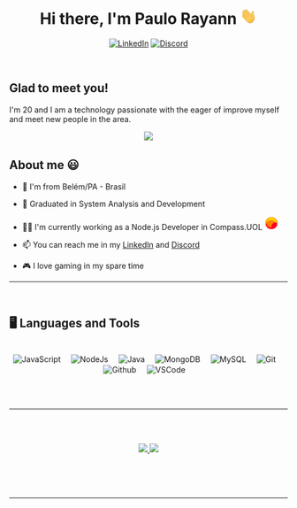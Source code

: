 
<h1 align="center">Hi there, I'm Paulo Rayann <img src="./img/hi.gif" height="30"width="30px"></h1>
<div align = "center">

[![LinkedIn](https://img.shields.io/badge/LinkedIn-0077B5?style=for-the-badge&logo=linkedin&logoColor=white)](https://www.linkedin.com/in/paulorayann)
[![Discord](https://img.shields.io/badge/Discord-7289DA?style=for-the-badge&logo=discord&logoColor=white)](https://discordapp.com/users/rayann#9577)

</div>


</br>

## Glad to meet you!

I'm 20 and I am a technology passionate with the eager of improve myself and meet new people in the area. 

<p align="center">
  <img src="https://c.tenor.com/DBqjevyA2o4AAAAd/bongo-cat-codes.gif" width="450">
</p>

## About me 😃

- 📌 I'm from Belém/PA - Brasil

- 🎒 Graduated in System Analysis and Development

- 👨‍💻 I'm currently working as a Node.js Developer in Compass.UOL <img src="img/uol-icon.svg" width="25px">

- 📫 You can reach me in my [LinkedIn](https://www.linkedin.com/in/paulorayann/) and [Discord](https://discordapp.com/users/rayann#9577)

- 🎮 I love gaming in my spare time

----
<br>

## 🖥️ Languages and Tools
</br>

<div align="center">

<img align="center" alt="JavaScript" width="35px" src="https://cdn.jsdelivr.net/gh/devicons/devicon/icons/javascript/javascript-original.svg" style="padding-right:15px;" title = "JavaScript" />
<img align="center" alt="NodeJs" width="35px" src="https://cdn.jsdelivr.net/gh/devicons/devicon/icons/nodejs/nodejs-original.svg" style="padding-right:15px;" title = "NodeJs" />
<img align="center" alt="Java" width="35px" src="https://cdn.jsdelivr.net/gh/devicons/devicon/icons/java/java-original.svg" style="padding-right:15px;" title = "Java" />
<img align="center" alt="MongoDB" width="35px" src="https://cdn.jsdelivr.net/gh/devicons/devicon/icons/mongodb/mongodb-original.svg" style="padding-right:15px;" title = "MongoDB" />
<img align="center" alt="MySQL" width="35px" src="https://cdn.jsdelivr.net/gh/devicons/devicon/icons/mysql/mysql-original.svg" style="padding-right:15px;" title = "MySQL" />
<img align="center" alt="Git" width="35px" src="https://cdn.jsdelivr.net/gh/devicons/devicon/icons/git/git-original.svg" style="padding-right:15px;" title = "Git" />
<img align="center" alt="Github" width="35px" src="https://cdn.jsdelivr.net/gh/devicons/devicon/icons/github/github-original.svg" style="padding-right:15px;" title = "Github" />
<img align="center" alt="VSCode" width="35px" src="https://cdn.jsdelivr.net/gh/devicons/devicon/icons/vscode/vscode-original.svg" style="padding-right:15px;" title = "VSCode" />
</div>

<br></br>

----
</br></br>


<div align="center">
  <a href="https://github.com/paulorayann">
  <img height="180em" src="https://github-readme-stats.vercel.app/api?username=paulorayann&show_icons=true&theme=radical&count_private=true&include_all_commits=true"/>
  <img height="180em" src="https://github-readme-stats.vercel.app/api/top-langs/?username=paulorayann&layout=compact&langs_count=7&theme=radical"/>
    </a>
</div>




</br></br></br>

----



